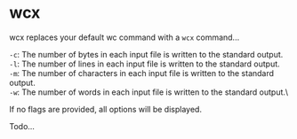 # wcx

wcx replaces your default wc command with a `wcx` command...

`-c`: The number of bytes in each input file is written to the standard output.\
`-l`: The number of lines in each input file is written to the standard output.\
`-m`: The number of characters in each input file is written to the standard output.\
`-w`: The number of words in each input file is written to the standard output.\

If no flags are provided, all options will be displayed.

Todo...

